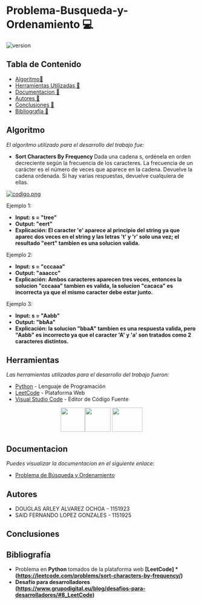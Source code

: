 # Problema-Busqueda-y-Ordenamiento :computer:

![version](https://i.ytimg.com/vi/QrM2ofM5Dz4/maxresdefault.jpg) 

## Tabla de Contenido

* [Algoritmo:memo:](#Algoritmos)
* [Herramientas Utilizadas :memo:](#Herramientas)
* [Documentacion :memo:](#Documentacion)
* [Autores :memo:](#autores)
* [Conclusiones :memo:](#Conclusiones)
* [Bibliografía :memo:](#bibliografía)

## Algoritmo
_El algoritmo utilizado para el desarrollo del trabajo fue:_
* <b> Sort Characters By Frequency </b>
Dada una cadena s, ordénela en orden decreciente según la frecuencia de los caracteres. La frecuencia de un carácter es el número de veces que aparece en la cadena. Devuelve la cadena ordenada. Si hay varias respuestas, devuelve cualquiera de ellas.

[![codigo.png](https://i.postimg.cc/jSCcnxjm/codigo.png)](https://postimg.cc/3k5mPHmF)

Ejemplo 1:
* <b>Input: s = "tree" </b>
* <b>Output: "eert" </b>
* <b>Explicación: El caracter 'e' aparece al principio del string ya que aparec dos veces en el string y las letras 't' y  'r' solo una vez; el resultado "eert" tambien es una solucion valida. </b>

Ejemplo 2:
* <b>Input: s = "cccaaa" </b>
* <b>Output: "aaaccc" </b>
* <b>Explicación: Ambos caracteres aparecen tres veces, entonces la solucion "cccaaa" tambien es valida, la solucion "cacaca" es incorrecta ya que el mismo caracter debe estar junto. </b>

Ejemplo 3:
* <b>Input: s = "Aabb" </b>
* <b>Output: "bbAa" </b>
* <b>Explicación: la solucion "bbaA" tambien es una respuesta valida, pero "Aabb" es incorrecto ya que el caracter 'A' y 'a' son tratados como 2 caracteres distintos. </b>

## Herramientas 

_Las herramientas utilizadas para el desarrollo del trabajo fueron:_

* [Python](https://www.python.org) - Lenguaje de Programación
* [LeetCode](https://leetcode.com) - Plataforma Web
* [Visual Studio Code](https://code.visualstudio.com) - Editor de Código Fuente

<p
   align="center"><img src="https://upload.wikimedia.org/wikipedia/commons/thumb/c/c3/Python-logo-notext.svg/768px-Python-logo-notext.svg.png" width="64" height="64" margin-right: 20px><img src="https://cdn.cdo.mit.edu/wp-content/uploads/sites/67/2021/01/0_zuhXdNAIUoxEem4-.png" width="68" height="64" >
   <img src="https://www.comparasoftware.com/wp-content/uploads/2018/08/logovisualstudiocode.png" width="80" height="64" >
</p>

## Documentacion
_Puedes visualizar la documentacion en el siguiente enlace:_ 
* [Problema de Búsqueda y Ordenamiento]()

## Autores
* DOUGLAS ARLEY ALVAREZ OCHOA - 1151923
* SAID FERNANDO LOPEZ GONZALES - 1151925

## Conclusiones




## Bibliografía

* Problema en <b> Python </b> tomados de la plataforma web <b> [LeetCode] *(https://leetcode.com/problems/sort-characters-by-frequency/)
* Desafío para desarrolladores (https://www.grupodigital.eu/blog/desafios-para-desarrolladores/#8_LeetCode)
